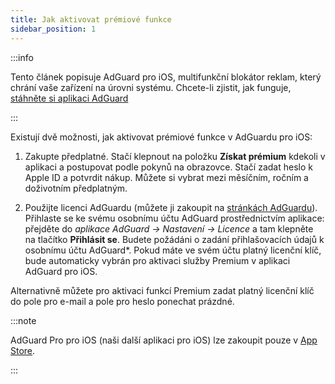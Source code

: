 ```yaml
---
title: Jak aktivovat prémiové funkce
sidebar_position: 1
---
```


:::info

Tento článek popisuje AdGuard pro iOS, multifunkční blokátor reklam, který chrání vaše zařízení na úrovni systému. Chcete-li zjistit, jak funguje, [stáhněte si aplikaci AdGuard](https://agrd.io/download-kb-adblock)

:::

Existují dvě možnosti, jak aktivovat prémiové funkce v AdGuardu pro iOS:

1. Zakupte předplatné. Stačí klepnout na položku **Získat prémium** kdekoli v aplikaci a postupovat podle pokynů na obrazovce. Stačí zadat heslo k Apple ID a potvrdit nákup. Můžete si vybrat mezi měsíčním, ročním a doživotním předplatným.

2. Použijte licenci AdGuardu (můžete ji zakoupit na [stránkách AdGuardu](https://adguard.com/license.html)). Přihlaste se ke svému osobnímu účtu AdGuard prostřednictvím aplikace: přejděte do *aplikace AdGuard → Nastavení → Licence* a tam klepněte na tlačítko **Přihlásit se**. Budete požádáni o zadání přihlašovacích údajů k osobnímu účtu AdGuard*. Pokud máte ve svém účtu platný licenční klíč, bude automaticky vybrán pro aktivaci služby Premium v aplikaci AdGuard pro iOS.

Alternativně můžete pro aktivaci funkcí Premium zadat platný licenční klíč do pole pro e-mail a pole pro heslo ponechat prázdné.

:::note

AdGuard Pro pro iOS (naši další aplikaci pro iOS) lze zakoupit pouze v [App Store](https://apps.apple.com/app/adguard-pro-adblock-privacy/id1126386264).

:::
